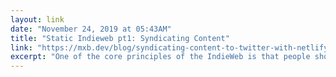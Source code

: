 ```yaml
---
layout: link 
date: "November 24, 2019 at 05:43AM"
title: "Static Indieweb pt1: Syndicating Content"
link: "https://mxb.dev/blog/syndicating-content-to-twitter-with-netlify-functions/"
excerpt: "One of the core principles of the IndieWeb is that people should own their own content. Controlling how and where they publish makes users more independent from big content silos."
---
```

